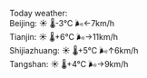 Today weather:  
Beijing: ☀️   🌡️-3°C 🌬️←7km/h  
Tianjin: ☀️   🌡️+6°C 🌬️→11km/h  
Shijiazhuang: ☀️   🌡️+5°C 🌬️↑6km/h  
Tangshan: ☀️   🌡️+4°C 🌬️→9km/h  
